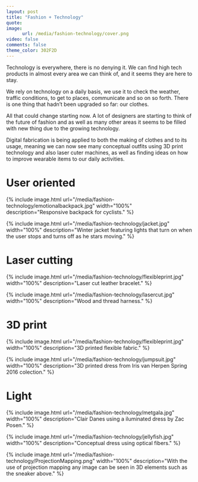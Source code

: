 ```yaml
---
layout: post
title: "Fashion + Technology"
quote: 
image:
      url: /media/fashion-technology/cover.png
video: false
comments: false
theme_color: 302F2D
---
```


Technology is everywhere, there is no denying it. We can find high tech products in almost every area we can think of, and it seems they are here to stay.

We rely on technology on a daily basis, we use it to check the weather, traffic conditions, to get to places, communicate and so on so forth. There is one thing that hadn’t been upgraded so far: our clothes.

All that could change starting now. A lot of designers are starting to think of the future of fashion and as well as many other areas it seems to be filled with new thing due to the growing technology.

Digital fabrication is being applied to both the making of clothes and to its usage, meaning we can now see many conceptual outfits using 3D print technology and also laser cuter machines, as well as finding ideas on how to improve wearable items to our daily activities.

# User oriented

{% include image.html url="/media/fashion-technology/emotionalbackpack.jpg" width="100%" description="Responsive backpack for cyclists." %}

{% include image.html url="/media/fashion-technology/jacket.jpg" width="100%" description="Winter jacket featuring lights that turn on when the user stops and turns off as he stars moving." %}

# Laser cutting 

{% include image.html url="/media/fashion-technology/flexibleprint.jpg" width="100%" description="Laser cut leather bracelet." %}

{% include image.html url="/media/fashion-technology/lasercut.jpg" width="100%" description="Wood and thread harness." %}

# 3D print

{% include image.html url="/media/fashion-technology/flexibleprint.jpg" width="100%" description="3D printed flexible fabric." %}

{% include image.html url="/media/fashion-technology/jumpsuit.jpg" width="100%" description="3D printed dress from Iris van Herpen Spring 2016 colection." %}

# Light

{% include image.html url="/media/fashion-technology/metgala.jpg" width="100%" description="Clair Danes using a iluminated dress by Zac Posen." %}

{% include image.html url="/media/fashion-technology/jellyfish.jpg" width="100%" description="Conceptual dress using optical fibers." %}

{% include image.html url="/media/fashion-technology/ProjectionMapping.png" width="100%" description="With the use of projection mapping any image can be seen in 3D elements such as the sneaker above." %}
